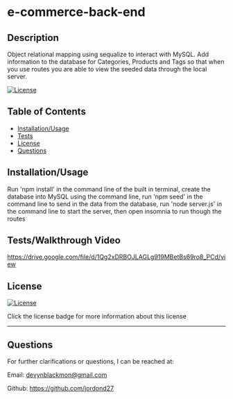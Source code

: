 # e-commerce-back-end

## Description

Object relational mapping using sequalize to interact with MySQL. Add information to the database for Categories, Products and Tags so that when you use routes you are able to view the seeded data through the local server.

[![License](https://img.shields.io/badge/%20no%20license-unlicense-blueviolet)](https://choosealicense.com/no-permission/)

## Table of Contents

- [Installation/Usage](#installation/usage)
- [Tests](#tests)
- [License](#license)
- [Questions](#questions)

## Installation/Usage

Run 'npm install' in the command line of the built in terminal, create the database into MySQL using the command line, run 'npm seed' in the command line to send in the data from the database, run 'node server.js' in the command line to start the server, then open insomnia to run though the routes

## Tests/Walkthrough Video

https://drive.google.com/file/d/1Qg2xDRBOJLAGLg919MBetBs69ro8_PCd/view

## License

[![License](https://img.shields.io/badge/%20no%20license-unlicense-blueviolet)](https://choosealicense.com/no-permission/)

Click the license badge for more information about this license

---

## Questions

For further clarifications or questions, I can be reached at:

Email: devynblackmon@gmail.com

Github: https://github.com/jordond27

